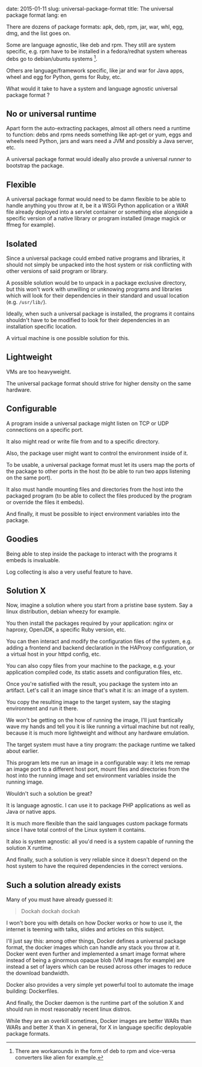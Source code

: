 date: 2015-01-11
slug: universal-package-format
title: The universal package format
lang: en

There are dozens of package formats: apk, deb, rpm, jar, war, whl, egg, dmg, and the list goes on.

Some are language agnostic, like deb and rpm.
They still are system specific, e.g. rpm have to be installed in a fedora/redhat system whereas debs go to debian/ubuntu systems [^1].

Others are language/framework specific, like jar and war for Java apps, wheel and egg for Python, gems for Ruby, etc.

What would it take to have a system and language agnostic universal package format ?

## No or universal runtime

Apart form the auto-extracting packages, almost all others need a runtime to function:
debs and rpms needs something like apt-get or yum, eggs and wheels need Python, jars and wars need a JVM and possibly a Java server, etc.

A universal package format would ideally also provde a universal *runner* to bootstrap the package.

## Flexible

A universal package format would need to be damn flexible to be able to handle anything you throw at it, be it a WSGi Python application or a WAR file already deployed into a servlet container or something else alongside a specific version of a native library or program installed (image magick or ffmeg for example).

## Isolated

Since a universal package could embed native programs and libraries, it should not simply be unpacked into the host system or risk conflicting with other versions of said program or library.

A possible solution would be to unpack in a package exclusive directory, but this won't work with unwilling or unknowing programs and libraries which will look for their dependencies in their standard and usual location (e.g. `/usr/lib/`).

Ideally, when such a universal package is installed, the programs it contains shouldn't have to be modified to look for their dependencies in an installation specific location.

A virtual machine is one possible solution for this.

## Lightweight

VMs are too heavyweight.

The universal package format should strive for higher density on the same hardware.

## Configurable

A program inside a universal package might listen on TCP or UDP connections on a specific port.

It also might read or write file from and to a specific directory.

Also, the package user might want to control the environment inside of it.

To be usable, a universal package format must let its users map the ports of the package to other ports in the host (to be able to run two apps listening on the same port).

It also must handle mounting files and directories from the host into the packaged program (to be able to collect the files produced by the program or override the files it embeds).

And finally, it must be possible to inject environment variables into the package.

## Goodies

Being able to step inside the package to interact with the programs it embeds is invaluable.

Log collecting is also a very useful feature to have.

## Solution X

Now, imagine a solution where you start from a pristine base system.
Say a linux distribution, debian wheezy for example.

You then install the packages required by your application: nginx or haproxy, OpenJDK, a specific Ruby version, etc.

You can then interact and modify the configuration files of the system, e.g. adding a frontend and backend declaration in the HAProxy configuration, or a virtual host in your httpd config, etc.

You can also copy files from your machine to the package, e.g. your application compiled code, its static assets and configuration files, etc.

Once you're satisfied with the result, you package the system into an artifact. Let's call it an image since that's what it is: an image of a system.

You copy the resulting image to the target system, say the staging environment and run it there.

We won't be getting on the how of running the image, I'll just frantically wave my hands and tell you it is like running a virtual machine but not really, because it is much more lightweight and without any hardware emulation.

The target system must have a tiny program: the package runtime we talked about earlier.

This program lets me run an image in a configurable way: it lets me remap an image port to a different host port, mount files and directories from the host into the running image and set environment variables inside the running image.

Wouldn't such a solution be great?

It is language agnostic.
I can use it to package PHP applications as well as Java or native apps.

It is much more flexible than the said languages custom package formats since I have total control of the Linux system it contains.

It also is system agnostic: all you'd need is a system capable of running the solution X runtime.

And finally, such a solution is very reliable since it doesn't depend on the host system to have the required dependencies in the correct versions.


## Such a solution already exists

Many of you must have already guessed it:

> Dockah dockah dockah

I won't bore you with details on how Docker works or how to use it, the internet is teeming with talks, slides and articles on this subject.

I'll just say this: among other things, Docker defines a universal package format, the docker images which can handle any stack you throw at it.
Docker went even further and implemented a smart image format where instead of being a ginormous opaque blob (VM images for example) are instead a set of layers which can be reused across other images to reduce the download bandwidth.

Docker also provides a very simple yet powerful tool to automate the image building: Dockerfiles.

And finally, the Docker daemon is the runtime part of the solution X and should run in most reasonably recent linux distros.

While they are an overkill sometimes, Docker images are better WARs than WARs and better X than X in general, for X in language specific deployable package formats.

[^1]: There are workarounds in the form of deb to rpm and vice-versa converters like alien for example.